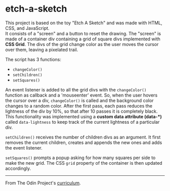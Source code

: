 # etch-a-sketch

This project is based on the toy "Etch A Sketch" and was made with HTML, CSS, and JavaScript.  
It consists of a "screen" and a button to reset the drawing.
The "screen" is made of a container div containing a grid of square divs implemented with **CSS Grid**. The divs of the grid change color as the user moves the cursor over them, leaving a pixelated trail. 

The script has 3 functions:

- `changeColor()`
- `setChildren()`
- `setSquares()`

An event listener is added to all the grid divs with the `changeColor()` function as callback and a 'mouseenter' event. So, when the user hovers the cursor over a div, `changeColor()` is called and the background color changes to a random color. After the first pass, each pass reduces the lightness of the div by 10%, so that after 10 passes it is completely black. This functionality was implemented using a **custom data attribute (data-*)** called `data-lightness` to keep track of the current lightness of a particular div.

`setChildren()` receives the number of children divs as an argument. It first removes the current children, creates and appends the new ones and adds the event listener.

`setSquares()` prompts a popup asking for how many squares per side to make the new grid. The CSS `grid` property of the container is then updated accordingly.

---

From The Odin Project's [curriculum](https://www.theodinproject.com/courses/web-development-101/lessons/etch-a-sketch-project).
